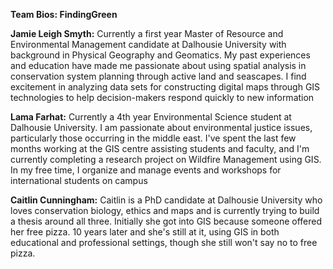 **Team Bios: FindingGreen**

**Jamie Leigh Smyth:** Currently a first year Master of Resource and Environmental Management candidate at Dalhousie University with background in Physical Geography and Geomatics. My past experiences and education have made me passionate about using spatial analysis in conservation system planning through active land and seascapes. I find excitement in analyzing data sets for constructing digital maps through GIS technologies to help decision-makers respond quickly to new information

**Lama Farhat:** Currently a 4th year Environmental Science student at Dalhousie University. I am passionate about environmental justice issues, particularly those occurring in the middle east. I&#39;ve spent the last few months working at the GIS centre assisting students and faculty, and I&#39;m currently completing a research project on Wildfire Management using GIS. In my free time, I organize and manage events and workshops for international students on campus

**Caitlin Cunningham:** Caitlin is a PhD candidate at Dalhousie University who loves conservation biology, ethics and maps and is currently trying to build a thesis around all three. Initially she got into GIS because someone offered her free pizza. 10 years later and she&#39;s still at it, using GIS in both educational and professional settings, though she still won&#39;t say no to free pizza.
